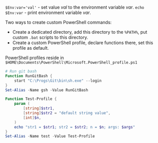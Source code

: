 `$Env:var='val'` - set value *val* to the environment variable *var*.
`echo $Env:var` - print environment variable *var*.

Two ways to create custom PowerShell commands:
- Create a dedicated directory, add this directory to the `%PATH%`, put custom `.bat` scripts to this directory.
- Create a custom PowerShell profile, declare functions there, set this profile as default.

PowerShell profiles reside in
`$HOME\Documents\PowerShell\Microsoft.PowerShell_profile.ps1`

```PowerShell
# Run git bash
Function RunGitBash {
    start "C:\Progs\Git\bin\sh.exe" --login
}
Set-Alias -Name gsh -Value RunGitBash
```

```PowerShell
Function Test-Profile {
	param (
		[string]$str1,
		[string]$str2 = "default string value",
		[int]$n,
	)
	echo "str1 = $str1; str2 = $str2; n = $n; args: $args"
}
Set-Alias -Name test -Value Test-Profile
```

